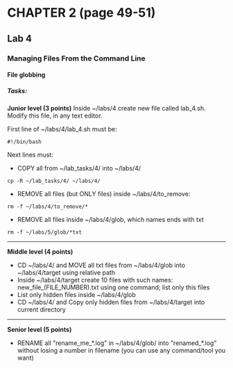 # CHAPTER 2 (page 49-51)
## Lab 4
### Managing Files From the Command Line
#### File globbing
##### Tasks:
**Junior level (3 points)**
Inside ~/labs/4 create new file called lab_4.sh. Modify this file, in any text editor.

First line of ~/labs/4/lab_4.sh must be:

```shell script
#!/bin/bash
```

Next lines must:
* COPY all from ~/lab_tasks/4/ into ~/labs/4/
```shell script
cp -R ~/lab_tasks/4/ ~/labs/4/
```
* REMOVE all files (but ONLY files) inside ~/labs/4/to_remove:
```shell script
rm -f ~/labs/4/to_remove/*
```
* REMOVE all files inside ~/labs/4/glob, which names ends with txt
```shell script
rm -f ~/labs/5/glob/*txt
```

---
**Middle level (4 points)**

* CD ~/labs/4/ and MOVE all txt files from ~/labs/4/glob into ~/labs/4/target using relative path
* Inside ~/labs/4/target create 10 files with such names: new_file_(FILE_NUMBER).txt using one command; list only this files
* List only hidden files inside ~/labs/4/glob
* CD ~/labs/4/ and Copy only hidden files from ~/labs/4/target into current directory

---
**Senior level (5 points)**
* RENAME all "rename_me_\*.log" in ~/labs/4/glob/ into "renamed_\*.log" without losing a number in filename (you can use any command/tool you want)
